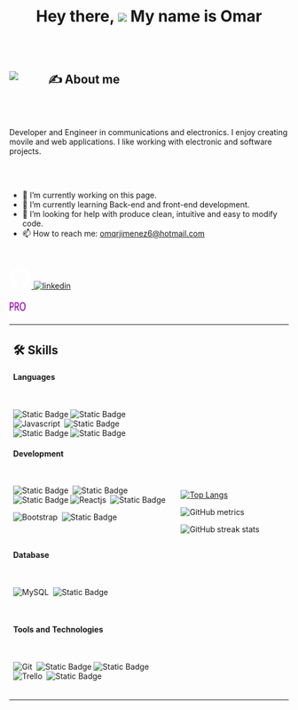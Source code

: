 <h1 align="center"><b>Hey there, </b><img src="https://media.giphy.com/media/hvRJCLFzcasrR4ia7z/giphy.gif" width="35"> <b>My name is Omar </b></h1>

<br>
<br>

## <picture><img src="https://media1.giphy.com/media/ptqAPgghLtHOa0SLJS/giphy.gif?cid=ecf05e47l0q899ymrl3oir9e9ipcqzfk5rsu4l1b0ys2zfo6&ep=v1_gifs_search&rid=giphy.gif&ct=g" width="70px" align="left" /></picture>  ✍️ **About me**

<br>
<br>

Developer and Engineer in communications and electronics.
I enjoy creating movile and web applications.
I like working with electronic and software projects.

<br>
<br>

- 🔭 I’m currently working on this page. 
- 🌱 I’m currently learning Back-end and front-end development. 
- 🤔 I’m looking for help with produce clean, intuitive and easy to modify code. 
- 📫 How to reach me: omqrjimenez6@hotmail.com 

<br>

[<svg viewBox="0 0 128 128" height='40' width='40'>
            <g fill="#ffff"><path fill-rule="evenodd" clip-rule="evenodd" d="M64 5.103c-33.347 0-60.388 27.035-60.388 60.388 0 26.682 17.303 49.317 41.297 57.303 3.017.56 4.125-1.31 4.125-2.905 0-1.44-.056-6.197-.082-11.243-16.8 3.653-20.345-7.125-20.345-7.125-2.747-6.98-6.705-8.836-6.705-8.836-5.48-3.748.413-3.67.413-3.67 6.063.425 9.257 6.223 9.257 6.223 5.386 9.23 14.127 6.562 17.573 5.02.542-3.903 2.107-6.568 3.834-8.076-13.413-1.525-27.514-6.704-27.514-29.843 0-6.593 2.36-11.98 6.223-16.21-.628-1.52-2.695-7.662.584-15.98 0 0 5.07-1.623 16.61 6.19C53.7 35 58.867 34.327 64 34.304c5.13.023 10.3.694 15.127 2.033 11.526-7.813 16.59-6.19 16.59-6.19 3.287 8.317 1.22 14.46.593 15.98 3.872 4.23 6.215 9.617 6.215 16.21 0 23.194-14.127 28.3-27.574 29.796 2.167 1.874 4.097 5.55 4.097 11.183 0 8.08-.07 14.583-.07 16.572 0 1.607 1.088 3.49 4.148 2.897 23.98-7.994 41.263-30.622 41.263-57.294C124.388 32.14 97.35 5.104 64 5.104z"></path><path d="M26.484 91.806c-.133.3-.605.39-1.035.185-.44-.196-.685-.605-.543-.906.13-.31.603-.395 1.04-.188.44.197.69.61.537.91zm2.446 2.729c-.287.267-.85.143-1.232-.28-.396-.42-.47-.983-.177-1.254.298-.266.844-.14 1.24.28.394.426.472.984.17 1.255zM31.312 98.012c-.37.258-.976.017-1.35-.52-.37-.538-.37-1.183.01-1.44.373-.258.97-.025 1.35.507.368.545.368 1.19-.01 1.452zm3.261 3.361c-.33.365-1.036.267-1.552-.23-.527-.487-.674-1.18-.343-1.544.336-.366 1.045-.264 1.564.23.527.486.686 1.18.333 1.543zm4.5 1.951c-.147.473-.825.688-1.51.486-.683-.207-1.13-.76-.99-1.238.14-.477.823-.7 1.512-.485.683.206 1.13.756.988 1.237zm4.943.361c.017.498-.563.91-1.28.92-.723.017-1.308-.387-1.315-.877 0-.503.568-.91 1.29-.924.717-.013 1.306.387 1.306.88zm4.598-.782c.086.485-.413.984-1.126 1.117-.7.13-1.35-.172-1.44-.653-.086-.498.422-.997 1.122-1.126.714-.123 1.354.17 1.444.663zm0 0"></path></g>
            </svg>
          ](https://github.com/OmarJV)   [<img src="https://cdn.jsdelivr.net/gh/devicons/devicon@latest/icons/linkedin/linkedin-original.svg" alt='linkedin' height='40'>](https://www.linkedin.com/in/omarjv/)  

<a href='https://github.com/pricing'><img src='https://raw.githubusercontent.com/acervenky/animated-github-badges/master/assets/pro.gif' width='30' height='30'></a> 


<!--skills-->
<table width="100%" >

 <tr>
    <td width="60%">
     
## 🛠️ Skills

#### Languages
<br>

![Static Badge](https://img.shields.io/badge/-HTML5-05122A%3Fstyle%3Dflat%26logo%3DHTML5?style=flat&logo=HTML5&color=05122A)
![Static Badge](https://img.shields.io/badge/-CSS3-05122A%3Fstyle%3Dflat%26logo%3DHTML5?style=flat&logo=CSS3&color=05122A)
![Javascript](https://img.shields.io/badge/JavaScript-F7DF1E?style=flat&logo=javascript&logoColor=black)&nbsp;
![Static Badge](https://img.shields.io/badge/-TypeScript-05122A%3Fstyle%3Dflat%26logo%3DHTML5?style=flat&logo=TypeScript&color=05122A)
![Static Badge](https://img.shields.io/badge/-Dart-05122A%3Fstyle%3Dflat%26logo%3DHTML5?style=flat&logo=Dart&color=05122A)
![Static Badge](https://img.shields.io/badge/-SQL-05122A%3Fstyle%3Dflat%26logo%3DHTML5?style=flat&logo=SQLlanguaje&logoColor=white&color=05122A)



#### Development
<br>

![Static Badge](https://img.shields.io/badge/-Angular-05122A%3Fstyle%3Dflat%26logo%3DHTML5?style=flat&logo=Angular&color=05122A)&nbsp;
![Static Badge](https://img.shields.io/badge/-Ionic-05122A?style=flat&logo=Ionic&color=05122A)
![Static Badge](https://img.shields.io/badge/-Flutter-05122A?style=flat&logo=Flutter&color=05122A)
![Reactjs](https://img.shields.io/badge/React-20232A?style=flat&logo=react&logoColor=61DAFB)&nbsp;
![Static Badge](https://img.shields.io/badge/-Node.js-05122A?style=flat&logo=Node.js&logoColor=91ff62&color=05122A)


![Bootstrap](https://img.shields.io/badge/-Bootstrap-05122A?style=flat&logo=Bootstrap)&nbsp;
![Static Badge](https://img.shields.io/badge/TailwindCSS-maker?logo=tailwindcss&color=05122A)

<br>

#### Database
<br>

![MySQL](https://img.shields.io/badge/MySQL-00000F?style=flat&logo=mysql&logoColor=white)&nbsp;
![Static Badge](https://img.shields.io/badge/-PostgeSQL-05122A%3Fstyle%3Dflat%26logo%3DHTML5?style=flat&logo=Postgresql&logoColor=white&color=05122A)&nbsp;

<br>

#### Tools and Technologies
<br>

![Git](https://img.shields.io/badge/-Git-05122A?style=flat&logo=git)&nbsp;
![Static Badge](https://img.shields.io/badge/-Postman-05122A?style=flat&logo=Postman&color=05122A)
![Static Badge](https://img.shields.io/badge/-Swagger-05122A?style=flat&logo=Swagger&logoColor=91ff62&color=05122A)
![Trello](https://img.shields.io/badge/-Trello-05122A?style=flat&logo=Trello)&nbsp;
![Static Badge](https://img.shields.io/badge/-Jira-05122A?style=flat&logo=Jira&color=05122A)

 </br>
</td>
    <td>



[![Top Langs](https://github-readme-stats.vercel.app/api/top-langs/?username=OmarJV)](https://github.com/anuraghazra/github-readme-stats)

![GitHub metrics](https://metrics.lecoq.io/OmarJV)  

![GitHub streak stats](https://streak-stats.demolab.com/?user=OmarJV)  

